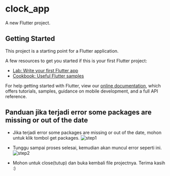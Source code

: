 # clock_app

A new Flutter project.

## Getting Started

This project is a starting point for a Flutter application.

A few resources to get you started if this is your first Flutter project:

- [Lab: Write your first Flutter app](https://flutter.dev/docs/get-started/codelab)
- [Cookbook: Useful Flutter samples](https://flutter.dev/docs/cookbook)

For help getting started with Flutter, view our
[online documentation](https://flutter.dev/docs), which offers tutorials,
samples, guidance on mobile development, and a full API reference.

## Panduan jika terjadi error some packages are missing or out of the date
- Jika terjadi error some packages are missing or out of the date, mohon untuk klik tombol get packages.
![step1](https://user-images.githubusercontent.com/70937846/102028387-88abec00-3ddc-11eb-82dc-1d586ef5ec05.jpg)

- Tunggu sampai proses selesai, kemudian akan muncul error seperti ini.
![step2](https://user-images.githubusercontent.com/70937846/102028431-dc1e3a00-3ddc-11eb-8268-9ab8ac541ca6.jpg)

- Mohon untuk close(tutup) dan buka kembali file projectnya. Terima kasih :)
